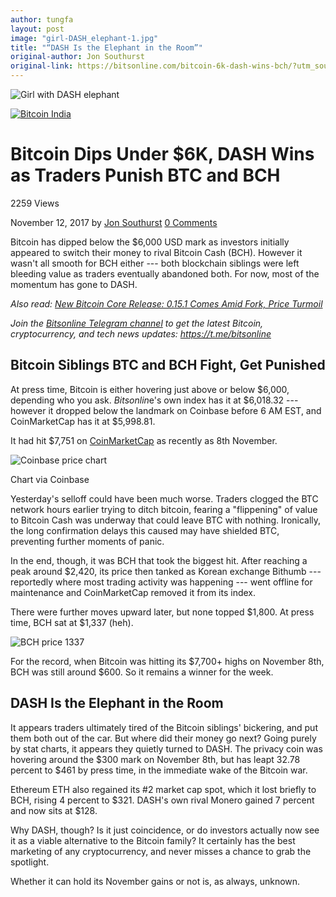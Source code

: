 ```yaml
---
author: tungfa
layout: post
image: "girl-DASH_elephant-1.jpg"
title: "“DASH Is the Elephant in the Room”"
original-author: Jon Southurst 
original-link: https://bitsonline.com/bitcoin-6k-dash-wins-bch/?utm_source=facebook&utm_medium=social&utm_campaign=SocialWarfare
---
```


![Girl with DASH elephant](https://bitsonline.com/wp-content/uploads/2017/11/girl-DASH_elephant.png)

[![Bitcoin India](https://bitsonline.com/wp-content/uploads/2017/10/Bitcoin-India-Ad-New.gif "Bitcoin India")](https://bitcoin-india.org/)

Bitcoin Dips Under $6K, DASH Wins as Traders Punish BTC and BCH
===============================================================

2259 Views

November 12, 2017 by [Jon Southurst](https://bitsonline.com/author/jon-southurst/) [0 Comments](https://bitsonline.com/bitcoin-6k-dash-wins-bch/#disqus_thread)

Bitcoin has dipped below the $6,000 USD mark as investors initially appeared to switch their money to rival Bitcoin Cash (BCH). However it wasn't all smooth for BCH either --- both blockchain siblings were left bleeding value as traders eventually abandoned both. For now, most of the momentum has gone to DASH.

*Also read: [New Bitcoin Core Release: 0.15.1 Comes Amid Fork, Price Turmoil](https://bitsonline.com/new-bitcoin-core-release-0-15-1/)*

*Join the [Bitsonline Telegram channel](https://t.me/bitsonline) to get the latest Bitcoin, cryptocurrency, and tech news updates: <https://t.me/bitsonline>*

Bitcoin Siblings BTC and BCH Fight, Get Punished
------------------------------------------------

At press time, Bitcoin is either hovering just above or below $6,000, depending who you ask. *Bitsonlin*e's own index has it at $6,018.32 --- however it dropped below the landmark on Coinbase before 6 AM EST, and CoinMarketCap has it at $5,998.81.

It had hit $7,751 on [CoinMarketCap](https://coinmarketcap.com/) as recently as 8th November.

![Coinbase price chart](https://bitsonline.com/wp-content/uploads/2017/11/Coinbase_chart.png)

Chart via Coinbase

Yesterday's selloff could have been much worse. Traders clogged the BTC network hours earlier trying to ditch bitcoin, fearing a "flippening" of value to Bitcoin Cash was underway that could leave BTC with nothing. Ironically, the long confirmation delays this caused may have shielded BTC, preventing further moments of panic.

In the end, though, it was BCH that took the biggest hit. After reaching a peak around $2,420, its price then tanked as Korean exchange Bithumb --- reportedly where most trading activity was happening --- went offline for maintenance and CoinMarketCap removed it from its index.

There were further moves upward later, but none topped $1,800. At press time, BCH sat at $1,337 (heh).

![BCH price 1337](https://bitsonline.com/wp-content/uploads/2017/11/BCH_price_1337.png)

For the record, when Bitcoin was hitting its $7,700+ highs on November 8th, BCH was still around $600. So it remains a winner for the week.

DASH Is the Elephant in the Room
--------------------------------

It appears traders ultimately tired of the Bitcoin siblings' bickering, and put them both out of the car. But where did their money go next? Going purely by stat charts, it appears they quietly turned to DASH. The privacy coin was hovering around the $300 mark on November 8th, but has leapt 32.78 percent to $461 by press time, in the immediate wake of the Bitcoin war.

Ethereum ETH also regained its #2 market cap spot, which it lost briefly to BCH, rising 4 percent to $321. DASH's own rival Monero gained 7 percent and now sits at $128.

Why DASH, though? Is it just coincidence, or do investors actually now see it as a viable alternative to the Bitcoin family? It certainly has the best marketing of any cryptocurrency, and never misses a chance to grab the spotlight.

Whether it can hold its November gains or not is, as always, unknown.
